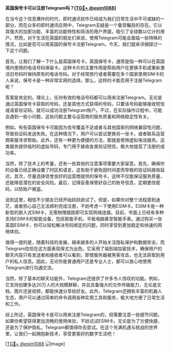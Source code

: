 **英国保号卡可以注册Telegram吗？[[TG💪+ @esim1088](https://t.me/s/esim1088)]**

在当今这个信息爆炸的时代，即时通讯软件已经成为我们日常生活中不可或缺的一部分。而在众多的即时通讯应用中，Telegram无疑是一个备受瞩目的存在。它以其强大的加密功能、丰富的功能特性和简洁的用户界面，吸引了全球数以亿计的用户。然而，对于生活在英国的朋友们来说，使用Telegram可能会面临一些特殊的情况，比如是否可以用英国的保号卡注册Telegram。今天，我们就来详细探讨一下这个问题。

首先，让我们了解一下什么是英国保号卡。英国保号卡，通常是指一种可以在英国境内使用的电话号码保留卡。这种卡片的主要作用是帮助用户在更换手机或重新激活旧号码时保持原有的电话号码。对于经常旅行或者需要在多个国家使用SIM卡的人来说，保号卡是一种非常实用的选择。那么，这样的卡能否用于注册Telegram呢？

答案是肯定的。理论上，任何有效的电话号码都可以用来注册Telegram。无论是通过英国保号卡获取的号码，还是其他方式获得的号码，只要该号码能够接收短信或语音验证码，就可以成功注册Telegram账户。不过，在实际操作过程中，可能会遇到一些小问题，这些问题主要与运营商的服务质量和网络稳定性有关。

例如，有些英国保号卡可能因为信号覆盖不足或者与其他国家的网络兼容性问题，导致验证码发送失败。在这种情况下，用户可以尝试更换另一张卡，或者联系运营商客服寻求帮助。此外，还有一种更为便捷的方法，那就是使用虚拟电话服务。这类服务提供临时的虚拟号码，专门用于接收各类验证短信，极大地提高了注册的成功率。

当然，除了技术上的考量，还有一些其他的注意事项需要大家留意。首先，确保你的设备已经正确设置了时区和语言，这有助于避免因时间差而导致的验证码接收延迟。其次，尽量选择信誉良好的运营商提供的保号卡，这样不仅能保证服务质量，还能降低潜在的安全风险。最后，记得妥善保管好自己的账号信息，定期更改密码，以防账户被盗。

说到这里，相信不少朋友已经开始跃跃欲试了。但是，如果你对整个流程感到迷茫，或者担心自己无法顺利完成注册，不妨考虑一下使用ESIM卡。ESIM卡是一种新型的嵌入式SIM卡，无需物理插拔即可实现网络连接。目前，市面上已经有多种支持ESIM卡的智能设备，包括智能手机、平板电脑甚至智能手表。通过购买一张英国ESIM卡，你可以轻松解决号码绑定的问题，同时享受到更加稳定和快速的网络体验。

值得一提的是，随着科技的发展，越来越多的人开始关注隐私保护和数据安全。而Telegram恰恰在这方面表现得尤为出色。它采用了端到端加密技术，确保用户的聊天内容只有发送者和接收者可以看到，即使服务器被黑客攻击，也无法获取到用户的私人信息。因此，无论你是普通用户还是专业人士，都可以放心地使用Telegram进行沟通交流。

当然，除了基本的聊天功能外，Telegram还提供了许多令人惊叹的功能。例如，它支持创建多达20万人的大规模群聊，并且具备强大的文件传输能力，无论是文档、图片还是视频，都能快速分享给好友。此外，Telegram还拥有丰富的机器人生态，用户可以通过简单的命令调用各种实用工具和服务，极大地方便了日常生活和工作。

综上所述，英国保号卡是可以用来注册Telegram的，但需要注意一些细节问题。如果你希望获得更加流畅的使用体验，不妨试试ESIM卡。无论是为了方便快捷，还是为了保护隐私，Telegram都值得你去尝试。在这个充满机遇与挑战的世界里，让我们一起拥抱新技术，享受更美好的数字生活吧！

[[TG💪+ @esim1088](https://t.me/s/esim1088) ![Image](https://i.postimg.cc/4NQfJmqS/Snipaste-2025-05-13-00-14-12.png)]